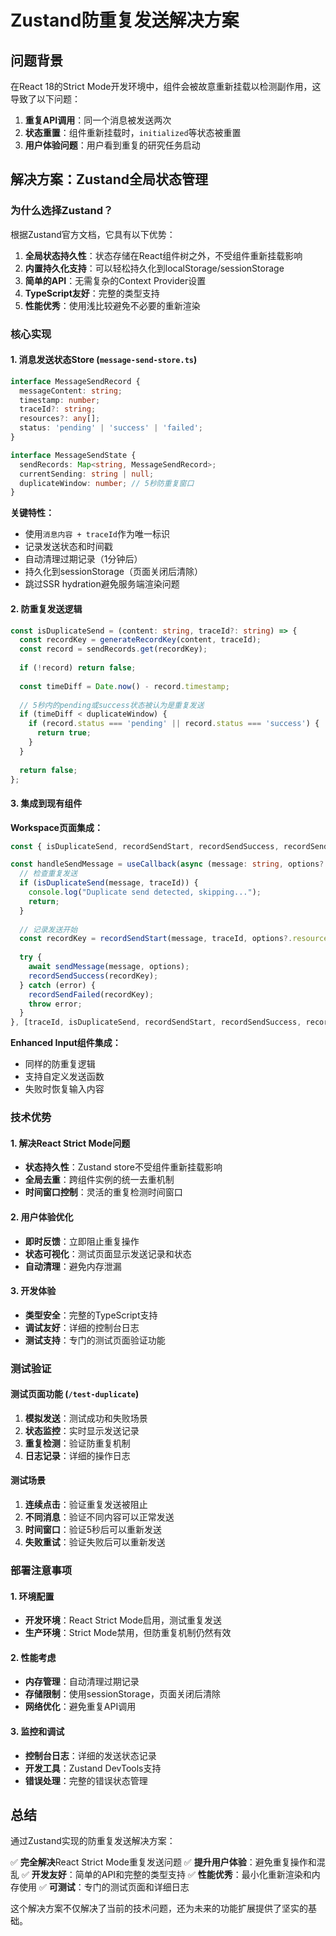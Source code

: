 # Zustand防重复发送解决方案

## 问题背景

在React 18的Strict Mode开发环境中，组件会被故意重新挂载以检测副作用，这导致了以下问题：

1. **重复API调用**：同一个消息被发送两次
2. **状态重置**：组件重新挂载时，`initialized`等状态被重置
3. **用户体验问题**：用户看到重复的研究任务启动

## 解决方案：Zustand全局状态管理

### 为什么选择Zustand？

根据Zustand官方文档，它具有以下优势：

1. **全局状态持久性**：状态存储在React组件树之外，不受组件重新挂载影响
2. **内置持久化支持**：可以轻松持久化到localStorage/sessionStorage
3. **简单的API**：无需复杂的Context Provider设置
4. **TypeScript友好**：完整的类型支持
5. **性能优秀**：使用浅比较避免不必要的重新渲染

### 核心实现

#### 1. 消息发送状态Store (`message-send-store.ts`)

```typescript
interface MessageSendRecord {
  messageContent: string;
  timestamp: number;
  traceId?: string;
  resources?: any[];
  status: 'pending' | 'success' | 'failed';
}

interface MessageSendState {
  sendRecords: Map<string, MessageSendRecord>;
  currentSending: string | null;
  duplicateWindow: number; // 5秒防重复窗口
}
```

**关键特性：**
- 使用`消息内容 + traceId`作为唯一标识
- 记录发送状态和时间戳
- 自动清理过期记录（1分钟后）
- 持久化到sessionStorage（页面关闭后清除）
- 跳过SSR hydration避免服务端渲染问题

#### 2. 防重复发送逻辑

```typescript
const isDuplicateSend = (content: string, traceId?: string) => {
  const recordKey = generateRecordKey(content, traceId);
  const record = sendRecords.get(recordKey);
  
  if (!record) return false;
  
  const timeDiff = Date.now() - record.timestamp;
  
  // 5秒内的pending或success状态被认为是重复发送
  if (timeDiff < duplicateWindow) {
    if (record.status === 'pending' || record.status === 'success') {
      return true;
    }
  }
  
  return false;
};
```

#### 3. 集成到现有组件

**Workspace页面集成：**
```typescript
const { isDuplicateSend, recordSendStart, recordSendSuccess, recordSendFailed } = useCanSendMessage();

const handleSendMessage = useCallback(async (message: string, options?: any) => {
  // 检查重复发送
  if (isDuplicateSend(message, traceId)) {
    console.log("Duplicate send detected, skipping...");
    return;
  }
  
  // 记录发送开始
  const recordKey = recordSendStart(message, traceId, options?.resources);
  
  try {
    await sendMessage(message, options);
    recordSendSuccess(recordKey);
  } catch (error) {
    recordSendFailed(recordKey);
    throw error;
  }
}, [traceId, isDuplicateSend, recordSendStart, recordSendSuccess, recordSendFailed]);
```

**Enhanced Input组件集成：**
- 同样的防重复逻辑
- 支持自定义发送函数
- 失败时恢复输入内容

### 技术优势

#### 1. 解决React Strict Mode问题
- **状态持久性**：Zustand store不受组件重新挂载影响
- **全局去重**：跨组件实例的统一去重机制
- **时间窗口控制**：灵活的重复检测时间窗口

#### 2. 用户体验优化
- **即时反馈**：立即阻止重复操作
- **状态可视化**：测试页面显示发送记录和状态
- **自动清理**：避免内存泄漏

#### 3. 开发体验
- **类型安全**：完整的TypeScript支持
- **调试友好**：详细的控制台日志
- **测试支持**：专门的测试页面验证功能

### 测试验证

#### 测试页面功能 (`/test-duplicate`)
1. **模拟发送**：测试成功和失败场景
2. **状态监控**：实时显示发送记录
3. **重复检测**：验证防重复机制
4. **日志记录**：详细的操作日志

#### 测试场景
1. **连续点击**：验证重复发送被阻止
2. **不同消息**：验证不同内容可以正常发送
3. **时间窗口**：验证5秒后可以重新发送
4. **失败重试**：验证失败后可以重新发送

### 部署注意事项

#### 1. 环境配置
- **开发环境**：React Strict Mode启用，测试重复发送
- **生产环境**：Strict Mode禁用，但防重复机制仍然有效

#### 2. 性能考虑
- **内存管理**：自动清理过期记录
- **存储限制**：使用sessionStorage，页面关闭后清除
- **网络优化**：避免重复API调用

#### 3. 监控和调试
- **控制台日志**：详细的发送状态记录
- **开发工具**：Zustand DevTools支持
- **错误处理**：完整的错误状态管理

## 总结

通过Zustand实现的防重复发送解决方案：

✅ **完全解决**React Strict Mode重复发送问题
✅ **提升用户体验**：避免重复操作和混乱
✅ **开发友好**：简单的API和完整的类型支持
✅ **性能优秀**：最小化重新渲染和内存使用
✅ **可测试**：专门的测试页面和详细日志

这个解决方案不仅解决了当前的技术问题，还为未来的功能扩展提供了坚实的基础。 